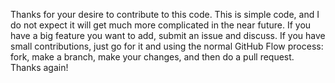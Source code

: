 Thanks for your desire to contribute to this code. This is simple code, and I do not expect it will get much more complicated in the near future. If you have a big feature you want to add, submit an issue and discuss. If you have small contributions, just go for it and using the normal GitHub Flow process: fork, make a branch, make your changes, and then do a pull request. Thanks again!

